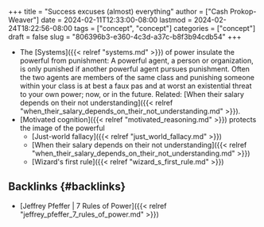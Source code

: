 +++
title = "Success excuses (almost) everything"
author = ["Cash Prokop-Weaver"]
date = 2024-02-11T12:33:00-08:00
lastmod = 2024-02-24T18:22:56-08:00
tags = ["concept", "concept"]
categories = ["concept"]
draft = false
slug = "806396b3-e360-4c3d-a37c-b8f3b94cdb54"
+++

-   The [Systems]({{< relref "systems.md" >}}) of power insulate the powerful from punishment: A powerful agent, a person or organization, is only punished if another powerful agent pursues punishment. Often the two agents are members of the same class and punishing someone within your class is at best a faux pas and at worst an existential threat to your own power; now, or in the future. Related: [When their salary depends on their not understanding]({{< relref "when_their_salary_depends_on_their_not_understanding.md" >}}).
-   [Motivated cognition]({{< relref "motivated_reasoning.md" >}}) protects the image of the powerful
    -   [Just-world fallacy]({{< relref "just_world_fallacy.md" >}})
    -   [When their salary depends on their not understanding]({{< relref "when_their_salary_depends_on_their_not_understanding.md" >}})
    -   [Wizard's first rule]({{< relref "wizard_s_first_rule.md" >}})


## Backlinks {#backlinks}

-   [Jeffrey Pfeffer | 7 Rules of Power]({{< relref "jeffrey_pfeffer_7_rules_of_power.md" >}})
